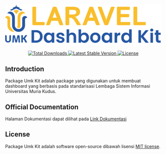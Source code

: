 <p align="center"><img src="/art/logo.svg" alt="Logo Laravel Breeze"></p>

<p align="center">
    <a href="https://packagist.org/packages/umkdev/umkkit">
        <img src="https://img.shields.io/packagist/dt/umkdev/umkkit" alt="Total Downloads">
    </a>
    <a href="https://packagist.org/packages/umkdev/umkkit">
        <img src="https://img.shields.io/packagist/v/umkdev/umkkit" alt="Latest Stable Version">
    </a>
    <a href="https://packagist.org/packages/umkdev/umkkit">
        <img src="https://img.shields.io/packagist/l/umkdev/umkkit" alt="License">
    </a>
</p>

## Introduction

Package Umk Kit adalah package yang digunakan untuk membuat dashboard yang berbasis pada standarisasi Lembaga Sistem Informasi Universitas Muria Kudus.

## Official Documentation

Halaman Dokumentasi dapat dilihat pada [Link Dokumentasi](https://dev.umk.ac.id/umkkit-docs)


## License

Package Umk Kit adalah software open-source dibawah lisensi [MIT license](LICENSE).
